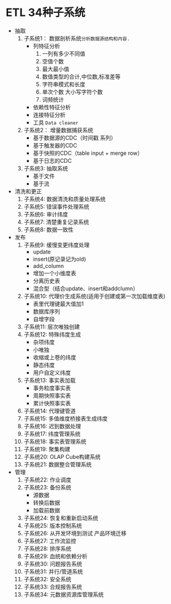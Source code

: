 ETL 34种子系统
==================
+ 抽取
	1. 子系统1： 数据剖析系统`分析数据源结构和内容.`
		* 列特征分析
			1. 一列有多少不同值
			2. 空值个数
			3. 最大最小值
			4. 数值类型的合计,中位数,标准差等
			5. 字符串模式和长度
			6. 单次个数 大小写字符个数
			7. 词频统计
		* 依赖性特征分析
		* 连接特征分析
		* 工具 `Data cleaner`
	2. 子系统2： 增量数据捕获系统
		* 基于数据源的CDC（时间戳 系列）
		* 基于触发器的CDC
		* 基于快照的CDC（table input + merge row）
		* 基于日志的CDC
	3. 子系统3:  抽取系统
		* 基于文件
		* 基于流
+ 清洗和更正
	1. 子系统4: 数据清洗和质量处理系统
	2. 子系统5: 错误事件处理系统
	3. 子系统6: 审计纬度
	4. 子系统7: 清楚重复记录系统
	5. 子系统8: 数据一致性
+ 发布
	1. 子系统9: 缓慢变更纬度处理
		* update
		* insert(原记录记为old)
		* add_column
		* 增加一个小维度表
		* 分离历史表
		* 混合型（结合update、insert和addclumn）
	2. 子系统10: 代理价生成系统(适用于创建或第一次加载维度表)
		* 表里代理键最大值加1
		* 数据库序列
		* 自增字段
	3. 子系统11: 层次唯独创建	
	4. 子系统12: 特殊纬度生成
		* 杂项纬度
		* 小唯独
		* 收缩或上卷的纬度
		* 静态纬度
		* 用户自定义纬度
	5. 子系统13: 事实表加载
		* 事务粒度事实表
		* 周期快照事实表  
		* 累计快照事实表
	6. 子系统14: 代理键管道
	7. 子系统15: 多值维度桥接表生成纬度
	8. 子系统16: 迟到数据处理
	9. 子系统17: 纬度管理系统
	10. 子系统18: 事实表管理系统
	11. 子系统19: 聚集构建
	12. 子系统20: OLAP Cube构建系统
	13. 子系统21: 数据整合管理系统
+ 管理
	1. 子系统22: 作业调度
	2. 子系统23: 备份系统
		* 源数据
		* 转换后数据
		* 加载前数据
	3. 子系统24: 恢复和重新启动系统
	4. 子系统25: 版本控制系统
	5. 子系统26: 从开发环境到测试 产品环境迁移
	6. 子系统27: 工作流监控
	7. 子系统28: 排序系统
	8. 子系统29: 血统和依赖分析
	9. 子系统30: 问题报告系统
	10. 子系统31: 并行/管道系统
	11. 子系统32: 安全系统
	12. 子系统33: 合规报告系统
	13. 子系统34: 元数据资源库管理系统